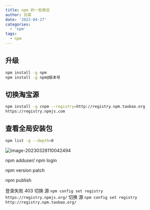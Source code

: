 ```yaml
---
title: npm 的一些用法
author: 白菜
date: '2022-04-27'
categories:
  - 'npm'
tags:
  - npm
---
```


## 升级

```sh
npm install -g npm
npm install -g npm@版本号
```

## 切换淘宝源

```sh
npm install -g cnpm --registry=http://registry.npm.taobao.org
https://registry.npmjs.com
```

## 查看全局安装包

```sh
npm list -g --depth=0
```

![image-20230328110042494](cdn.wuxiaobai.cn/img/image-20230328110042494.png)





npm adduser/ npm login

npm version patch

npm publish

登录失败 403
切换 源 `npm config set registry https://registry.npmjs.org/`
切换 源 `npm config set registry http://registry.npm.taobao.org/`
